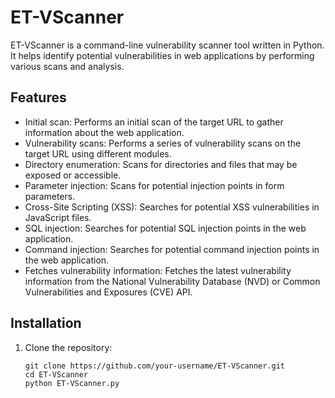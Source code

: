 # ET-VScanner

ET-VScanner is a command-line vulnerability scanner tool written in Python. It helps identify potential vulnerabilities in web applications by performing various scans and analysis.

## Features

- Initial scan: Performs an initial scan of the target URL to gather information about the web application.
- Vulnerability scans: Performs a series of vulnerability scans on the target URL using different modules.
- Directory enumeration: Scans for directories and files that may be exposed or accessible.
- Parameter injection: Scans for potential injection points in form parameters.
- Cross-Site Scripting (XSS): Searches for potential XSS vulnerabilities in JavaScript files.
- SQL injection: Searches for potential SQL injection points in the web application.
- Command injection: Searches for potential command injection points in the web application.
- Fetches vulnerability information: Fetches the latest vulnerability information from the National Vulnerability Database (NVD) or Common Vulnerabilities and Exposures (CVE) API.

## Installation

1. Clone the repository:

   ```shell
   git clone https://github.com/your-username/ET-VScanner.git
   cd ET-VScanner
   python ET-VScanner.py
```
